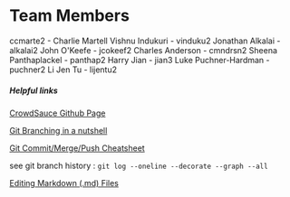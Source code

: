 # Team Members
ccmarte2 - Charlie Martell
Vishnu Indukuri  - vinduku2
Jonathan Alkalai - alkalai2
John O'Keefe - jcokeef2
Charles Anderson - cmndrsn2
Sheena Panthaplackel - panthap2
Harry Jian - jian3
Luke Puchner-Hardman - puchner2
Li Jen Tu - lijentu2

##### Helpful links

[CrowdSauce Github Page](https://github.com/alkalai2/CrowdSauce)

[Git Branching in a nutshell](https://git-scm.com/book/en/v2/Git-Branching-Branches-in-a-Nutshell)

[Git Commit/Merge/Push Cheatsheet](http://ndpsoftware.com/git-cheatsheet.html)

see git branch history : `git log --oneline --decorate --graph --all`

[Editing Markdown (.md) Files](https://github.com/adam-p/markdown-here/wiki/Markdown-Cheatsheet#links)

